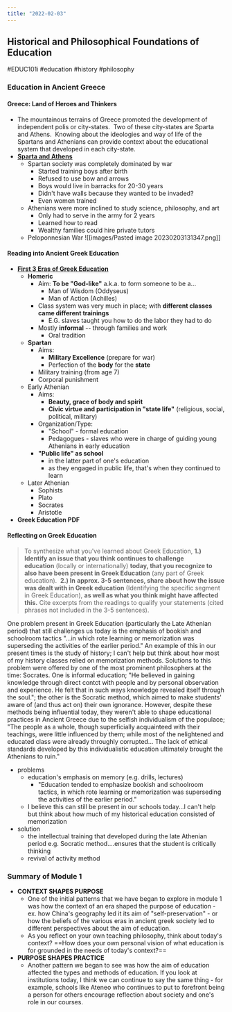 ```yaml
---
title: "2022-02-03"
---
```

## Historical and Philosophical Foundations of Education
#EDUC101i #education #history #philosophy 
### Education in Ancient Greece
#### Greece: Land of Heroes and Thinkers
- The mountainous terrains of Greece promoted the development of independent polis or city-states.  Two of these city-states are Sparta and Athens.  Knowing about the ideologies and way of life of the Spartans and Athenians can provide context about the educational system that developed in each city-state.
- **[Sparta and Athens](https://www.youtube.com/watch?v=FzxUnMr3API)**
	- Spartan society was completely dominated by war
		- Started training boys after birth
		- Refused to use bow and arrows
		- Boys would live in barracks for 20-30 years
		- Didn't have walls because they wanted to be invaded?
		- Even women trained
	- Athenians were more inclined to study science, philosophy, and art
		- Only had to serve in the army for 2 years
		- Learned how to read
		- Wealthy families could hire private tutors
	- Peloponnesian War
![[images/Pasted image 20230203131347.png]]
#### Reading into Ancient Greek Education
- **[First 3 Eras of Greek Education](https://www.youtube.com/watch?v=E2qjusN-qKE)**
	- **Homeric**
		- Aim: **To be "God-like"** a.k.a. to form someone to be a...
			- Man of Wisdom (Oddyseus)
			- Man of Action (Achilles)
		- Class system was very much in place; with **different classes came different trainings**
			- E.G. slaves taught you how to do the labor they had to do
		- Mostly **informal** -- through families and work
			- Oral tradition
	- **Spartan**
		- Aims:
			- **Military Excellence** (prepare for war)
			- Perfection of the **body** for the **state**
		- Military training (from age 7)
		- Corporal punishment
	- Early Athenian
		- Aims:
			- **Beauty, grace of body and spirit**
			- **Civic virtue and participation in "state life"** (religious, social, political, military)
		- Organization/Type:
			- "School" - formal education
			- Pedagogues - slaves who were in charge of guiding young Athenians in early education
		- **"Public life" as school**
			- in the latter part of one's education
			- as they engaged in public life, that's when they continued to learn
	- Later Athenian
		- Sophists
		- Plato
		- Socrates
		- Aristotle
- **Greek Education PDF**

#### Reflecting on Greek Education
> To synthesize what you've learned about Greek Education,
>**1.) Identify an issue that you think continues to challenge education** (locally or internationally) **today, that you recognize to also have been present in Greek Education** (any part of Greek education). 
>**2.) In** **approx. 3-5 sentences, share about how the issue was dealt with in Greek education** (Identifying the specific segment in Greek Education), **as well as what you think might have affected this.** Cite excerpts from the readings to qualify your statements (cited phrases not included in the 3-5 sentences).

One problem present in Greek Education (particularly the Late Athenian period) that still challenges us today is the emphasis of bookish and schoolroom tactics "...in which rote learning or memorization was superseding the activities of the earlier period." An example of this in our present times is the study of history; I can't help but think about how most of my history classes relied on memorization methods. Solutions to this problem were offered by one of the most prominent philosophers at the time: Socrates. One is informal education; "He believed in gaining knowledge through direct contct with people and by personal observation and experience. He felt that in such ways knowledge revealed itself through the soul."; the other is the Socratic method, which aimed to make students' aware of (and thus act on) their own ignorance. However, despite these methods being influential today, they weren't able to shape educational practices in Ancient Greece due to the selfish individualism of the populace; "The people as a whole, though superficially acquainteed with their teachings, were little influenced by them; while most of the nelightened and educated class were already throughly corrupted... The lack of ethical standards developed by this individualistic education ultimately brought the Athenians to ruin."


- problems
	- education's emphasis on memory (e.g. drills, lectures)
		- "Education tended to emphasize bookish and schoolroom tactics, in which rote learning or memorization was superseding the activities of the earlier period."
	- I believe this can still be present in our schools today...I can't help but think about how much of my historical education consisted of memorization
- solution
	- the intellectual training that developed during the late Athenian period e.g. Socratic method....ensures that the student is critically thinking
	- revival of activity method

### Summary of Module 1
- **CONTEXT SHAPES PURPOSE**
	- One of the initial patterns that we have began to explore in module 1 was how the context of an era shaped the purpose of education - ex. how China's geography led it its aim of "self-preservation" - or how the beliefs of the various eras in ancient greek society led to different perspectives about the aim of education. 
	- As you reflect on your own teaching philosophy, think about today's context? ==How does your own personal vision of what education is for grounded in the needs of today's context?==
- **PURPOSE SHAPES PRACTICE**
	- Another pattern we began to see was how the aim of education affected the types and methods of education. If you look at institutions today, I think we can continue to say the same thing - for example, schools like Ateneo who continues to put to forefront being a person for others encourage reflection about society and one's role in our courses.